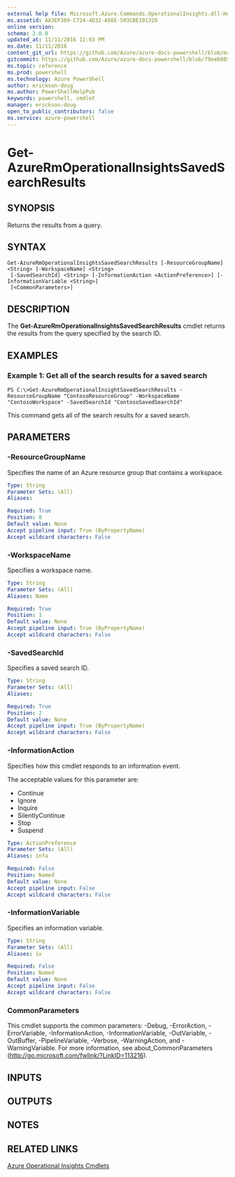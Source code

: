 ```yaml
---
external help file: Microsoft.Azure.Commands.OperationalInsights.dll-Help.xml
ms.assetid: AA3EF369-C724-4D32-A56E-503CBE191320
online version: 
schema: 2.0.0
updated_at: 11/11/2016 11:03 PM
ms.date: 11/11/2016
content_git_url: https://github.com/Azure/azure-docs-powershell/blob/master/azureps-cmdlets-docs/ResourceManager/AzureRM.OperationalInsights/v2.3.0/Get-AzureRmOperationalInsightsSavedSearchResults.md
gitcommit: https://github.com/Azure/azure-docs-powershell/blob/79eeb985ea480979357fb4695832a0c3d29a48bf/azureps-cmdlets-docs/ResourceManager/AzureRM.OperationalInsights/v2.3.0/Get-AzureRmOperationalInsightsSavedSearchResults.md
ms.topic: reference
ms.prod: powershell
ms.technology: Azure PowerShell
author: erickson-doug
ms.author: PowerShellHelpPub
keywords: powershell, cmdlet
manager: erickson-doug
open_to_public_contributors: false
ms.service: azure-powershell
---
```


# Get-AzureRmOperationalInsightsSavedSearchResults

## SYNOPSIS
Returns the results from a query.

## SYNTAX

```
Get-AzureRmOperationalInsightsSavedSearchResults [-ResourceGroupName] <String> [-WorkspaceName] <String>
 [-SavedSearchId] <String> [-InformationAction <ActionPreference>] [-InformationVariable <String>]
 [<CommonParameters>]
```

## DESCRIPTION
The **Get-AzureRmOperationalInsightsSavedSearchResults** cmdlet returns the results from the query specified by the search ID.

## EXAMPLES

### Example 1: Get all of the search results for a saved search
```
PS C:\>Get-AzureRmOperationalInsightSavedSearchResults -ResourceGroupName "ContosoResourceGroup" -WorkspaceName "ContosoWorkspace" -SavedSearchId "ContosoSavedSearchId"
```

This command gets all of the search results for a saved search.

## PARAMETERS

### -ResourceGroupName
Specifies the name of an Azure resource group that contains a workspace.

```yaml
Type: String
Parameter Sets: (All)
Aliases: 

Required: True
Position: 0
Default value: None
Accept pipeline input: True (ByPropertyName)
Accept wildcard characters: False
```

### -WorkspaceName
Specifies a workspace name.

```yaml
Type: String
Parameter Sets: (All)
Aliases: Name

Required: True
Position: 1
Default value: None
Accept pipeline input: True (ByPropertyName)
Accept wildcard characters: False
```

### -SavedSearchId
Specifies a saved search ID.

```yaml
Type: String
Parameter Sets: (All)
Aliases: 

Required: True
Position: 2
Default value: None
Accept pipeline input: True (ByPropertyName)
Accept wildcard characters: False
```

### -InformationAction
Specifies how this cmdlet responds to an information event.

The acceptable values for this parameter are:

- Continue
- Ignore
- Inquire
- SilentlyContinue
- Stop
- Suspend

```yaml
Type: ActionPreference
Parameter Sets: (All)
Aliases: infa

Required: False
Position: Named
Default value: None
Accept pipeline input: False
Accept wildcard characters: False
```

### -InformationVariable
Specifies an information variable.

```yaml
Type: String
Parameter Sets: (All)
Aliases: iv

Required: False
Position: Named
Default value: None
Accept pipeline input: False
Accept wildcard characters: False
```

### CommonParameters
This cmdlet supports the common parameters: -Debug, -ErrorAction, -ErrorVariable, -InformationAction, -InformationVariable, -OutVariable, -OutBuffer, -PipelineVariable, -Verbose, -WarningAction, and -WarningVariable. For more information, see about_CommonParameters (http://go.microsoft.com/fwlink/?LinkID=113216).

## INPUTS

## OUTPUTS

## NOTES

## RELATED LINKS

[Azure Operational Insights Cmdlets](xref:ResourceManager/AzureRM.OperationalInsights/v2.3.0/AzureRM.OperationalInsights.md)


